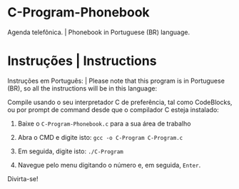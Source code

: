 # C-Program-Phonebook
Agenda telefônica. | Phonebook in Portuguese (BR) language.

# Instruções | Instructions
Instruções em Português: | Please note that this program is in Portuguese (BR), so all the instructions will be in this language:

Compile usando o seu interpretador C de preferência, tal como CodeBlocks, ou por prompt de command desde que o compilador C esteja instalado:

1. Baixe o ```C-Program-Phonebook.c``` para a sua área de trabalho

2. Abra o CMD e digite isto:
```gcc -o C-Program C-Program.c```

3. Em seguida, digite isto:
```./C-Program```

4. Navegue pelo menu digitando o número e, em seguida, ```Enter```.

Divirta-se!
